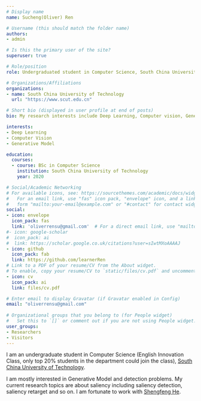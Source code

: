 ```yaml
---
# Display name
name: Sucheng(Oliver) Ren

# Username (this should match the folder name)
authors:
- admin

# Is this the primary user of the site?
superuser: true

# Role/position
role: Undergraduated student in Computer Science, South China University of Technology

# Organizations/Affiliations
organizations:
- name: South China University of Technology
  url: "https://www.scut.edu.cn"

# Short bio (displayed in user profile at end of posts)
bio: My research interests include Deep Learning, Computer vision, Generative model.

interests:
- Deep Learning
- Computer Vision
- Generative Model

education:
  courses:
  - course: BSc in Computer Science
    institution: South China University of Technology
    year: 2020

# Social/Academic Networking
# For available icons, see: https://sourcethemes.com/academic/docs/widgets/#icons
#   For an email link, use "fas" icon pack, "envelope" icon, and a link in the
#   form "mailto:your-email@example.com" or "#contact" for contact widget.
social:
- icon: envelope
  icon_pack: fas
  link: 'oliverrensu@gmail.com'  # For a direct email link, use "mailto:test@example.org".
#- icon: google-scholar
#  icon_pack: ai
#  link: https://scholar.google.co.uk/citations?user=sIwtMXoAAAAJ
- icon: github
  icon_pack: fab
  link: https://github.com/learnerRen
# Link to a PDF of your resume/CV from the About widget.
# To enable, copy your resume/CV to `static/files/cv.pdf` and uncomment the lines below.  
- icon: cv
  icon_pack: ai
  link: files/cv.pdf

# Enter email to display Gravatar (if Gravatar enabled in Config)
email: "oliverrensu@gmail.com"
  
# Organizational groups that you belong to (for People widget)
#   Set this to `[]` or comment out if you are not using People widget.  
user_groups:
- Researchers
- Visitors
---
```


I am an undergraduate student in Computer Science (English Innovation Class, only top 20% students in the department could join the
class), [South China University of Technology](https://www.scut.edu.cn).

I am mostly interested in Generative Model and detection problems. My current research topics are about saliency including saliency detection, saliency retarget and so on. I am fortunate to work with [Shengfeng He](http://www.shengfenghe.com/).
